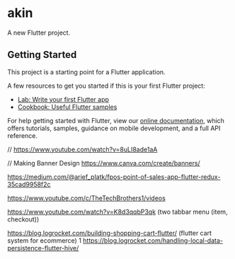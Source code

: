 # akin

A new Flutter project.

## Getting Started

This project is a starting point for a Flutter application.

A few resources to get you started if this is your first Flutter project:

- [Lab: Write your first Flutter app](https://flutter.dev/docs/get-started/codelab)
- [Cookbook: Useful Flutter samples](https://flutter.dev/docs/cookbook)

For help getting started with Flutter, view our
[online documentation](https://flutter.dev/docs), which offers tutorials,
samples, guidance on mobile development, and a full API reference.


// https://www.youtube.com/watch?v=8uLI8ade1aA

// Making Banner Design
https://www.canva.com/create/banners/

https://medium.com/@arief_platk/fpos-point-of-sales-app-flutter-redux-35cad9958f2c

https://www.youtube.com/c/TheTechBrothers1/videos

https://www.youtube.com/watch?v=K8d3qqbP3qk (two tabbar menu (item, checkout))

https://blog.logrocket.com/building-shopping-cart-flutter/ (flutter cart system for ecommerce)
1 https://blog.logrocket.com/handling-local-data-persistence-flutter-hive/
